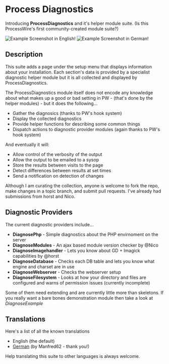 Process Diagnostics
===================

Introducing __ProcessDiagnostics__ and it's helper module suite. (Is this ProcessWire's first community-created module suite?)

![Example Screenshot in English](https://processwire.com/talk/uploads/monthly_05_2014/post-465-0-19487500-1401132201_thumb.png)!
![Example Screenshot in German](https://processwire.com/talk/uploads/monthly_05_2014/post-465-0-70031800-1401214763_thumb.jpg)!

Description
-----------

This suite adds a page under the setup menu that displays information about your installation. Each section's data is provided by a specialist diagnostic helper module but it is all collected and displayed by ProcessDiagnostics.

The ProcessDiagnostics module itself does not encode any knowledge about what makes up a good or bad setting in PW - (that's done by the helper modules) - but it does the following...

- Gather the diagnosics (thanks to PW's hook system)
- Display the collected diagnostics
- Provide helper functions for describing some common things
- Dispatch actions to diagnostic provider modules (again thanks to PW's hook system)

And eventually it will:

- Allow control of the verbosity of the output
- Allow the output to be emailed to a sysop
- Store the results between visits to the page
- Detect differences between results at set times
- Send a notification on detection of changes

Although I am curating the collection, anyone is welcome to fork the repo, make changes in a topic branch, and submit pull requests. I've already had submissions from horst and Nico.


Diagnostic Providers
--------------------

The current diagnostic providers include...

- __DiagnosePhp__ - Simple diagnostics about the PHP envirnoment on the server
- __DiagnoseModules__ - An ajax based module version checker by @Nico
- __DiagnoseImagehandler__ - Lets you know about GD + Imagick capabilities by @horst
- __DiagnoseDatabase__ - Checks each DB table and lets you know what engine and charset are in use
- __DiagnoseWebserver__ - Checks the webserver setup
- __DiagnoseFilesystem__ - Looks at how your directory and files are configured and warns of permission issues (currently incomplete)

Some of them need extending and are currently little more than skeletons. If you really want a bare bones demonstration
module then take a look at _DiagnoseExample_


Translations
------------

Here's a list of all the known translations

- English (the default)
- [German](http://processwire.com/talk/topic/925-german-de-de/page-4#entry63666) (by Manfred62 - thank you!)

Help translating this suite to other languages is always welcome.
